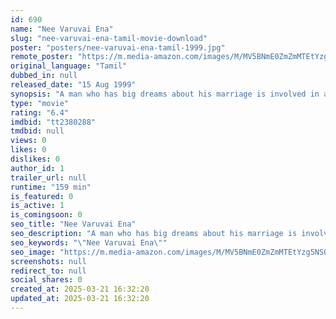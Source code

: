 ```yaml
---
id: 690
name: "Nee Varuvai Ena"
slug: "nee-varuvai-ena-tamil-movie-download"
poster: "posters/nee-varuvai-ena-tamil-1999.jpg"
remote_poster: "https://m.media-amazon.com/images/M/MV5BNmE0ZmZmMTEtYzg5NS00YjAyLWIzMDMtZTU2NjdlZDcwZGRjXkEyXkFqcGdeQXVyMTEzNzg0Mjkx._V1_SX300.jpg"
original_language: "Tamil"
dubbed_in: null
released_date: "15 Aug 1999"
synopsis: "A man who has big dreams about his marriage is involved in an accident and loses his eye sight. But in a twist of fate, he gets an eye for transplant from another man who died in the crash."
type: "movie"
rating: "6.4"
imdbid: "tt2380288"
tmdbid: null
views: 0
likes: 0
dislikes: 0
author_id: 1
trailer_url: null
runtime: "159 min"
is_featured: 0
is_active: 1
is_comingsoon: 0
seo_title: "Nee Varuvai Ena"
seo_description: "A man who has big dreams about his marriage is involved in an accident and loses his eye sight. But in a twist of fate, he gets an eye for transplant from another man who died in the crash."
seo_keywords: "\"Nee Varuvai Ena\""
seo_image: "https://m.media-amazon.com/images/M/MV5BNmE0ZmZmMTEtYzg5NS00YjAyLWIzMDMtZTU2NjdlZDcwZGRjXkEyXkFqcGdeQXVyMTEzNzg0Mjkx._V1_SX300.jpg"
screenshots: null
redirect_to: null
social_shares: 0
created_at: 2025-03-21 16:32:20
updated_at: 2025-03-21 16:32:20
---
```


